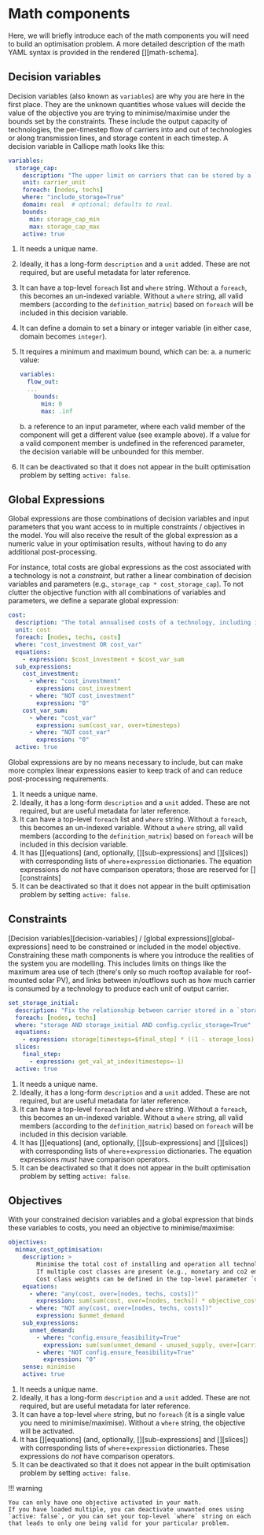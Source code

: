 
# Math components

Here, we will briefly introduce each of the math components you will need to build an optimisation problem.
A more detailed description of the math YAML syntax is provided in the rendered [][math-schema].

## Decision variables

Decision variables (also known as `variables`) are why you are here in the first place.
They are the unknown quantities whose values will decide the value of the objective you are trying to minimise/maximise under the bounds set by the constraints.
These include the output capacity of technologies, the per-timestep flow of carriers into and out of technologies or along transmission lines, and storage content in each timestep.
A decision variable in Calliope math looks like this:

```yaml
variables:
  storage_cap:
    description: "The upper limit on carriers that can be stored by a `supply_plus` or `storage` technology in any timestep."
    unit: carrier_unit
    foreach: [nodes, techs]
    where: "include_storage=True"
    domain: real  # optional; defaults to real.
    bounds:
      min: storage_cap_min
      max: storage_cap_max
    active: true
```

1. It needs a unique name.
1. Ideally, it has a long-form `description` and a `unit` added.
These are not required, but are useful metadata for later reference.
1. It can have a top-level `foreach` list and `where` string.
Without a `foreach`, this becomes an un-indexed variable.
Without a `where` string, all valid members (according to the `definition_matrix`) based on `foreach` will be included in this decision variable.
1. It can define a domain to set a binary or integer variable (in either case, domain becomes `integer`).
1. It requires a minimum and maximum bound, which can be:
    a. a numeric value:

    ```yaml
    variables:
      flow_out:
      ...
        bounds:
          min: 0
          max: .inf
    ```

    b. a reference to an input parameter, where each valid member of the component will get a different value (see example above).
    If a value for a valid component member is undefined in the referenced parameter, the decision variable will be unbounded for this member.
1. It can be deactivated so that it does not appear in the built optimisation problem by setting `active: false`.

## Global Expressions

Global expressions are those combinations of decision variables and input parameters that you want access to in multiple constraints / objectives in the model.
You will also receive the result of the global expression as a numeric value in your optimisation results, without having to do any additional post-processing.

For instance, total costs are global expressions as the cost associated with a technology is not a _constraint_, but rather a linear combination of decision variables and parameters (e.g., `storage_cap * cost_storage_cap`).
To not clutter the objective function with all combinations of variables and parameters, we define a separate global expression:

```yaml
cost:
  description: "The total annualised costs of a technology, including installation and operation costs."
  unit: cost
  foreach: [nodes, techs, costs]
  where: "cost_investment OR cost_var"
  equations:
    - expression: $cost_investment + $cost_var_sum
  sub_expressions:
    cost_investment:
      - where: "cost_investment"
        expression: cost_investment
      - where: "NOT cost_investment"
        expression: "0"
    cost_var_sum:
      - where: "cost_var"
        expression: sum(cost_var, over=timesteps)
      - where: "NOT cost_var"
        expression: "0"
  active: true
```

Global expressions are by no means necessary to include, but can make more complex linear expressions easier to keep track of and can reduce post-processing requirements.

1. It needs a unique name.
1. Ideally, it has a long-form `description` and a `unit` added.
These are not required, but are useful metadata for later reference.
1. It can have a top-level `foreach` list and `where` string.
Without a `foreach`, this becomes an un-indexed variable.
Without a `where` string, all valid members (according to the `definition_matrix`) based on `foreach` will be included in this decision variable.
1. It has [][equations] (and, optionally, [][sub-expressions] and [][slices]) with corresponding lists of `where`+`expression` dictionaries.
The equation expressions do _not_ have comparison operators; those are reserved for [][constraints]
1. It can be deactivated so that it does not appear in the built optimisation problem by setting `active: false`.

## Constraints

[Decision variables][decision-variables] / [global expressions][global-expressions] need to be constrained or included in the model objective.
Constraining these math components is where you introduce the realities of the system you are modelling.
This includes limits on things like the maximum area use of tech (there's only so much rooftop available for roof-mounted solar PV), and links between in/outflows such as how much carrier is consumed by a technology to produce each unit of output carrier.

```yaml
set_storage_initial:
  description: "Fix the relationship between carrier stored in a `storage` technology at the start and end of the whole model period."
  foreach: [nodes, techs]
  where: "storage AND storage_initial AND config.cyclic_storage=True"
  equations:
    - expression: storage[timesteps=$final_step] * ((1 - storage_loss) ** timestep_resolution[timesteps=$final_step]) == storage_initial * storage_cap
  slices:
    final_step:
      - expression: get_val_at_index(timesteps=-1)
  active: true
```

1. It needs a unique name.
1. Ideally, it has a long-form `description` and a `unit` added.
These are not required, but are useful metadata for later reference.
1. It can have a top-level `foreach` list and `where` string.
Without a `foreach`, this becomes an un-indexed variable.
Without a `where` string, all valid members (according to the `definition_matrix`) based on `foreach` will be included in this decision variable.
1. It has [][equations] (and, optionally, [][sub-expressions] and [][slices]) with corresponding lists of `where`+`expression` dictionaries.
The equation expressions _must_ have comparison operators.
1. It can be deactivated so that it does not appear in the built optimisation problem by setting `active: false`.

## Objectives

With your constrained decision variables and a global expression that binds these variables to costs, you need an objective to minimise/maximise:

```yaml
objectives:
  minmax_cost_optimisation:
    description: >
        Minimise the total cost of installing and operation all technologies in the system.
        If multiple cost classes are present (e.g., monetary and co2 emissions), the weighted sum of total costs is minimised.
        Cost class weights can be defined in the top-level parameter `objective_cost_class`.
    equations:
      - where: "any(cost, over=[nodes, techs, costs])"
        expression: sum(sum(cost, over=[nodes, techs]) * objective_cost_class, over=costs) + $unmet_demand
      - where: "NOT any(cost, over=[nodes, techs, costs])"
        expression: $unmet_demand
    sub_expressions:
      unmet_demand:
        - where: "config.ensure_feasibility=True"
          expression: sum(sum(unmet_demand - unused_supply, over=[carriers, nodes])  * timestep_weights, over=timesteps) * bigM
        - where: "NOT config.ensure_feasibility=True"
          expression: "0"
    sense: minimise
    active: true
```

1. It needs a unique name.
1. Ideally, it has a long-form `description` and a `unit` added.
These are not required, but are useful metadata for later reference.
1. It can have a top-level `where` string, but no `foreach` (it is a single value you need to minimise/maximise).
Without a `where` string, the objective will be activated.
1. It has [][equations] (and, optionally, [][sub-expressions] and [][slices]) with corresponding lists of `where`+`expression` dictionaries.
These expressions do _not_ have comparison operators.
1. It can be deactivated so that it does not appear in the built optimisation problem by setting `active: false`.

!!! warning

    You can only have one objective activated in your math.
    If you have loaded multiple, you can deactivate unwanted ones using `active: false`, or you can set your top-level `where` string on each that leads to only one being valid for your particular problem.